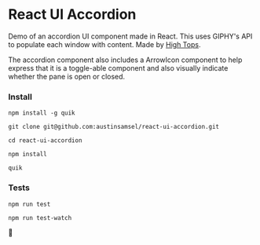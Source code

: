 # React UI Accordion

Demo of an accordion UI component made in React. This uses GIPHY's API to populate each window with content. Made by [High Tops](https://hightops.co).

The accordion component also includes a ArrowIcon component to help express that it is a toggle-able component and also visually indicate whether the pane is open or closed.

### Install

`npm install -g quik`

`git clone git@github.com:austinsamsel/react-ui-accordion.git`

`cd react-ui-accordion` 

`npm install`

`quik`

### Tests

`npm run test`

`npm run test-watch`

🌈
